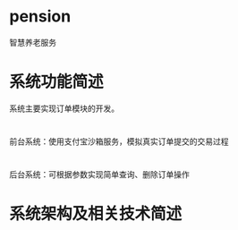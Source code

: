 # pension
智慧养老服务

# 系统功能简述
系统主要实现订单模块的开发。
# 
前台系统：使用支付宝沙箱服务，模拟真实订单提交的交易过程
#
后台系统：可根据参数实现简单查询、删除订单操作
# 系统架构及相关技术简述

